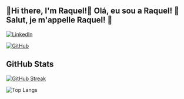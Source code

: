 ## 🐞Hi there, I'm Raquel!🐞 Olá, eu sou a Raquel! 🐞Salut, je m'appelle Raquel! 🐞

[![LinkedIn](https://img.shields.io/badge/LinkedIn-000?style=for-the-badge&logo=linkedin&logoColor=0E76A8)](https://www.linkedin.com/in/rhswire/)

[![GitHub](https://img.shields.io/badge/GitHub-000?style=for-the-badge&logo=github&logoColor=)](https://github.com/rhswire)


## GitHub Stats
[![GitHub Streak](https://streak-stats.demolab.com/?user=rhswire&theme=bear&background=000&border=30A3DC&dates=FFF)](https://git.io/streak-stats)

![Top Langs](https://github-readme-stats-git-masterrstaa-rickstaa.vercel.app/api/top-langs/?username=rhswire&bg_color=000&border_color=30A3DC&title_color=E94D5F&text_color=FFF)
<!--
**rhswire/rhswire** is a ✨ _special_ ✨ repository because its `README.md` (this file) appears on your GitHub profile.

Here are some ideas to get you started:

- 🔭 I’m currently working on ...
- 🌱 I’m currently learning ...
- 👯 I’m looking to collaborate on ...
- 🤔 I’m looking for help with ...
- 💬 Ask me about ...
- 📫 How to reach me: ...
- 😄 Pronouns: ...
- ⚡ Fun fact: ...
-->

